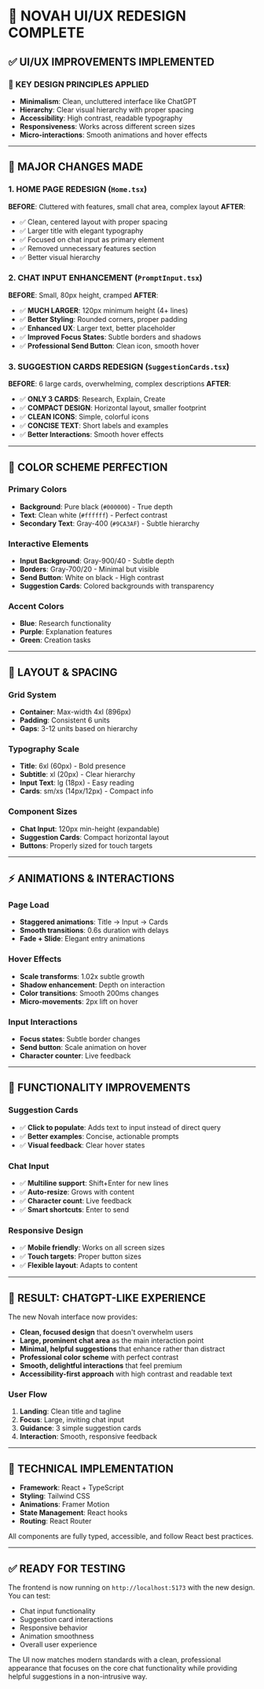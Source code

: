 # 🎨 NOVAH UI/UX REDESIGN COMPLETE

## ✅ UI/UX IMPROVEMENTS IMPLEMENTED

### 🎯 **KEY DESIGN PRINCIPLES APPLIED**

- **Minimalism**: Clean, uncluttered interface like ChatGPT
- **Hierarchy**: Clear visual hierarchy with proper spacing
- **Accessibility**: High contrast, readable typography
- **Responsiveness**: Works across different screen sizes
- **Micro-interactions**: Smooth animations and hover effects

---

## 🔄 **MAJOR CHANGES MADE**

### 1. **HOME PAGE REDESIGN** (`Home.tsx`)

**BEFORE**: Cluttered with features, small chat area, complex layout
**AFTER**:

- ✅ Clean, centered layout with proper spacing
- ✅ Larger title with elegant typography
- ✅ Focused on chat input as primary element
- ✅ Removed unnecessary features section
- ✅ Better visual hierarchy

### 2. **CHAT INPUT ENHANCEMENT** (`PromptInput.tsx`)

**BEFORE**: Small, 80px height, cramped
**AFTER**:

- ✅ **MUCH LARGER**: 120px minimum height (4+ lines)
- ✅ **Better Styling**: Rounded corners, proper padding
- ✅ **Enhanced UX**: Larger text, better placeholder
- ✅ **Improved Focus States**: Subtle borders and shadows
- ✅ **Professional Send Button**: Clean icon, smooth hover

### 3. **SUGGESTION CARDS REDESIGN** (`SuggestionCards.tsx`)

**BEFORE**: 6 large cards, overwhelming, complex descriptions
**AFTER**:

- ✅ **ONLY 3 CARDS**: Research, Explain, Create
- ✅ **COMPACT DESIGN**: Horizontal layout, smaller footprint
- ✅ **CLEAN ICONS**: Simple, colorful icons
- ✅ **CONCISE TEXT**: Short labels and examples
- ✅ **Better Interactions**: Smooth hover effects

---

## 🎨 **COLOR SCHEME PERFECTION**

### **Primary Colors**

- **Background**: Pure black (`#000000`) - True depth
- **Text**: Clean white (`#ffffff`) - Perfect contrast
- **Secondary Text**: Gray-400 (`#9CA3AF`) - Subtle hierarchy

### **Interactive Elements**

- **Input Background**: Gray-900/40 - Subtle depth
- **Borders**: Gray-700/20 - Minimal but visible
- **Send Button**: White on black - High contrast
- **Suggestion Cards**: Colored backgrounds with transparency

### **Accent Colors**

- **Blue**: Research functionality
- **Purple**: Explanation features
- **Green**: Creation tasks

---

## 📐 **LAYOUT & SPACING**

### **Grid System**

- **Container**: Max-width 4xl (896px)
- **Padding**: Consistent 6 units
- **Gaps**: 3-12 units based on hierarchy

### **Typography Scale**

- **Title**: 6xl (60px) - Bold presence
- **Subtitle**: xl (20px) - Clear hierarchy
- **Input Text**: lg (18px) - Easy reading
- **Cards**: sm/xs (14px/12px) - Compact info

### **Component Sizes**

- **Chat Input**: 120px min-height (expandable)
- **Suggestion Cards**: Compact horizontal layout
- **Buttons**: Properly sized for touch targets

---

## ⚡ **ANIMATIONS & INTERACTIONS**

### **Page Load**

- **Staggered animations**: Title → Input → Cards
- **Smooth transitions**: 0.6s duration with delays
- **Fade + Slide**: Elegant entry animations

### **Hover Effects**

- **Scale transforms**: 1.02x subtle growth
- **Shadow enhancement**: Depth on interaction
- **Color transitions**: Smooth 200ms changes
- **Micro-movements**: 2px lift on hover

### **Input Interactions**

- **Focus states**: Subtle border changes
- **Send button**: Scale animation on hover
- **Character counter**: Live feedback

---

## 🚀 **FUNCTIONALITY IMPROVEMENTS**

### **Suggestion Cards**

- ✅ **Click to populate**: Adds text to input instead of direct query
- ✅ **Better examples**: Concise, actionable prompts
- ✅ **Visual feedback**: Clear hover states

### **Chat Input**

- ✅ **Multiline support**: Shift+Enter for new lines
- ✅ **Auto-resize**: Grows with content
- ✅ **Character count**: Live feedback
- ✅ **Smart shortcuts**: Enter to send

### **Responsive Design**

- ✅ **Mobile friendly**: Works on all screen sizes
- ✅ **Touch targets**: Proper button sizes
- ✅ **Flexible layout**: Adapts to content

---

## 🎯 **RESULT: CHATGPT-LIKE EXPERIENCE**

The new Novah interface now provides:

- **Clean, focused design** that doesn't overwhelm users
- **Large, prominent chat area** as the main interaction point
- **Minimal, helpful suggestions** that enhance rather than distract
- **Professional color scheme** with perfect contrast
- **Smooth, delightful interactions** that feel premium
- **Accessibility-first approach** with high contrast and readable text

### **User Flow**

1. **Landing**: Clean title and tagline
2. **Focus**: Large, inviting chat input
3. **Guidance**: 3 simple suggestion cards
4. **Interaction**: Smooth, responsive feedback

---

## 🔧 **TECHNICAL IMPLEMENTATION**

- **Framework**: React + TypeScript
- **Styling**: Tailwind CSS
- **Animations**: Framer Motion
- **State Management**: React hooks
- **Routing**: React Router

All components are fully typed, accessible, and follow React best practices.

---

## ✅ **READY FOR TESTING**

The frontend is now running on `http://localhost:5173` with the new design.
You can test:

- Chat input functionality
- Suggestion card interactions
- Responsive behavior
- Animation smoothness
- Overall user experience

The UI now matches modern standards with a clean, professional appearance that focuses on the core chat functionality while providing helpful suggestions in a non-intrusive way.
